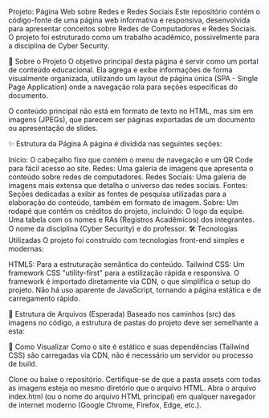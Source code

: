 Projeto: Página Web sobre Redes e Redes Sociais
Este repositório contém o código-fonte de uma página web informativa e responsiva, desenvolvida para apresentar conceitos sobre Redes de Computadores e Redes Sociais. O projeto foi estruturado como um trabalho acadêmico, possivelmente para a disciplina de Cyber Security.

🎯 Sobre o Projeto
O objetivo principal desta página é servir como um portal de conteúdo educacional. Ela agrega e exibe informações de forma visualmente organizada, utilizando um layout de página única (SPA - Single Page Application) onde a navegação rola para seções específicas do documento.

O conteúdo principal não está em formato de texto no HTML, mas sim em imagens (JPEGs), que parecem ser páginas exportadas de um documento ou apresentação de slides.

✨ Estrutura da Página
A página é dividida nas seguintes seções:

Início: O cabeçalho fixo que contém o menu de navegação e um QR Code para fácil acesso ao site.
Redes: Uma galeria de imagens que apresenta o conteúdo sobre redes de computadores.
Redes Sociais: Uma galeria de imagens mais extensa que detalha o universo das redes sociais.
Fontes: Seções dedicadas a exibir as fontes de pesquisa utilizadas para a elaboração do conteúdo, também em formato de imagem.
Sobre: Um rodapé que contém os créditos do projeto, incluindo:
O logo da equipe.
Uma tabela com os nomes e RAs (Registros Acadêmicos) dos integrantes.
O nome da disciplina (Cyber Security) e do professor.
🛠️ Tecnologias Utilizadas
O projeto foi construído com tecnologias front-end simples e modernas:

HTML5: Para a estruturação semântica do conteúdo.
Tailwind CSS: Um framework CSS "utility-first" para a estilização rápida e responsiva. O framework é importado diretamente via CDN, o que simplifica o setup do projeto.
Não há uso aparente de JavaScript, tornando a página estática e de carregamento rápido.

📁 Estrutura de Arquivos (Esperada)
Baseado nos caminhos (src) das imagens no código, a estrutura de pastas do projeto deve ser semelhante a esta:

🚀 Como Visualizar
Como o site é estático e suas dependências (Tailwind CSS) são carregadas via CDN, não é necessário um servidor ou processo de build.

Clone ou baixe o repositório.
Certifique-se de que a pasta assets com todas as imagens esteja no mesmo diretório que o arquivo HTML.
Abra o arquivo index.html (ou o nome do arquivo HTML principal) em qualquer navegador de internet moderno (Google Chrome, Firefox, Edge, etc.).